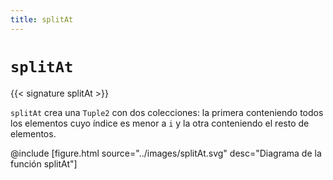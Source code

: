 ```yaml
---
title: splitAt
---
```


# `splitAt`

{{< signature splitAt >}}

`splitAt` crea una `Tuple2` con dos colecciones: la primera conteniendo todos los elementos cuyo índice es menor a `i` y la otra conteniendo el resto de elementos.

@include [figure.html source="../images/splitAt.svg" desc="Diagrama de la función splitAt"]

